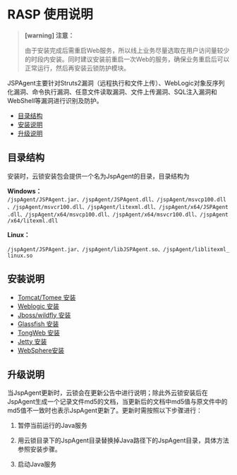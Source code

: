 # RASP 使用说明

>**[warning] 注意：**
>
>由于安装完成后需重启Web服务，所以线上业务尽量选取在用户访问量较少的时段内安装。同时建议安装前重启一次Web的服务，确保业务重启后可以正常运行，然后再安装云锁防护模块。

JSPAgent主要针对Struts2漏洞（远程执行和文件上传）、WebLogic对象反序列化漏洞、命令执行漏洞、任意文件读取漏洞、文件上传漏洞、SQL注入漏洞和WebShell等漏洞进行识别及防护。

- [目录结构](#目录结构)
- [安装说明](#安装说明)
- [升级说明](#升级说明)

## 目录结构

安装时，云锁安装包会提供一个名为JspAgent的目录，目录结构为

**Windows：**
`/jspAgent/JSPAgent.jar、/jspAgent/JSPAgent.dll、/jspAgent/msvcp100.dll、/jspAgent/msvcr100.dll、/jspAgent/litexml.dll、/jspAgent/x64/JSPAgent.dll、/jspAgent/x64/msvcp100.dll、/jspAgent/x64/msvcr100.dll、/jspAgent/x64/litexml.dll`

**Linux：**

`/jspAgent/JSPAgent.jar、/jspAgent/libJSPAgent.so、/jspAgent/liblitexml_linux.so`

## 安装说明

* [Tomcat/Tomee 安装](/guide/rasp/Tomcat.md)
* [Weblogic 安装](/guide/rasp/Weblogic.md)
* [Jboss/wildfly 安装](/guide/rasp/Jboss.md)
* [Glassfish 安装](/guide/rasp/Glassfish.md)
* [TongWeb 安装](/guide/rasp/TongWeb.md)
* [Jetty 安装](/guide/rasp/Jetty.md)
* [WebSphere安装](/guide/rasp/WebSphere.md)

## 升级说明

当JspAgent更新时，云锁会在更新公告中进行说明；除此外云锁安装后在JspAgent生成一个记录文件md5的文档，当更新后的文档中md5值与原文件中的md5值不一致时也表示JspAgent更新了。更新时需按照以下步骤进行：

1. 暂停当前运行的Java服务

2. 用云锁目录下的JspAgent目录替换掉Java路径下的JspAgent目录，具体方法参照安装步骤。

3. 启动Java服务




